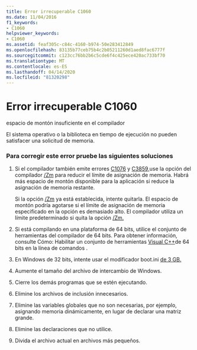 ```yaml
---
title: Error irrecuperable C1060
ms.date: 11/04/2016
f1_keywords:
- C1060
helpviewer_keywords:
- C1060
ms.assetid: feaf305c-c84c-4160-b974-50e283412849
ms.openlocfilehash: 83135b77ceb75b4c2b05211260d1aed8fac6777f
ms.sourcegitcommit: c123cc76bb2b6c5cde6f4c425ece420ac733bf70
ms.translationtype: MT
ms.contentlocale: es-ES
ms.lasthandoff: 04/14/2020
ms.locfileid: "81320298"
---
```

# <a name="fatal-error-c1060"></a>Error irrecuperable C1060

espacio de montón insuficiente en el compilador

El sistema operativo o la biblioteca en tiempo de ejecución no pueden satisfacer una solicitud de memoria.

### <a name="to-fix-this-error-try-the-following-possible-solutions"></a>Para corregir este error pruebe las siguientes soluciones

1. Si el compilador también emite errores [C1076](../../error-messages/compiler-errors-1/fatal-error-c1076.md) y [C3859,](../../error-messages/compiler-errors-2/compiler-error-c3859.md)use la opción del compilador [/Zm](../../build/reference/zm-specify-precompiled-header-memory-allocation-limit.md) para reducir el límite de asignación de memoria. Habrá más espacio de montón disponible para la aplicación si reduce la asignación de memoria restante.

   Si la opción [/Zm](../../build/reference/zm-specify-precompiled-header-memory-allocation-limit.md) ya está establecida, intente quitarla. El espacio de montón podría agotarse si el límite de asignación de memoria especificado en la opción es demasiado alto. El compilador utiliza un límite predeterminado si quita la opción [/Zm.](../../build/reference/zm-specify-precompiled-header-memory-allocation-limit.md)

1. Si está compilando en una plataforma de 64 bits, utilice el conjunto de herramientas del compilador de 64 bits. Para obtener información, consulte Cómo: Habilitar un conjunto de herramientas [Visual C++](../../build/how-to-enable-a-64-bit-visual-cpp-toolset-on-the-command-line.md)de 64 bits en la línea de comandos .

1. En Windows de 32 bits, intente usar el modificador boot.ini [de 3 GB.](https://support.microsoft.com/help/833721/available-switch-options-for-the-windows-xp-and-the-windows-server-200)

1. Aumente el tamaño del archivo de intercambio de Windows.

1. Cierre los demás programas que se estén ejecutando.

1. Elimine los archivos de inclusión innecesarios.

1. Elimine las variables globales que no son necesarias, por ejemplo, asignando memoria dinámicamente, en lugar de declarar una matriz grande.

1. Elimine las declaraciones que no utilice.

1. Divida el archivo actual en archivos más pequeños.

